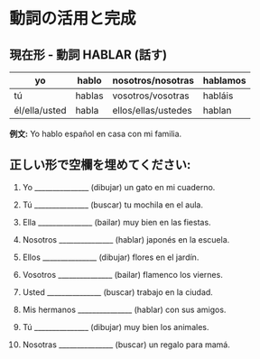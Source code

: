 # 動詞の活用と完成

## 現在形 - 動詞 HABLAR (話す)

| yo            | hablo  | nosotros/nosotras   | hablamos |
| ------------- | ------ | ------------------- | -------- |
| tú            | hablas | vosotros/vosotras   | habláis  |
| él/ella/usted | habla  | ellos/ellas/ustedes | hablan   |

**例文:** Yo hablo español en casa con mi familia.

## 正しい形で空欄を埋めてください:

1. Yo _______________ (dibujar) un gato en mi cuaderno.

2. Tú _______________ (buscar) tu mochila en el aula.

3. Ella _______________ (bailar) muy bien en las fiestas.

4. Nosotros _______________ (hablar) japonés en la escuela.

5. Ellos _______________ (dibujar) flores en el jardín.

6. Vosotros _______________ (bailar) flamenco los viernes.

7. Usted _______________ (buscar) trabajo en la ciudad.

8. Mis hermanos _______________ (hablar) con sus amigos.

9. Tú _______________ (dibujar) muy bien los animales.

10. Nosotras _______________ (buscar) un regalo para mamá.